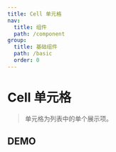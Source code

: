 ```yaml
---
title: Cell 单元格
nav:
  title: 组件
  path: /component
group:
  title: 基础组件
  path: /basic
  order: 0
---
```


# Cell 单元格

> 单元格为列表中的单个展示项。

## DEMO

<code defaultShowCode src="./demo/doc.tsx"></code>

<API></API>

<API src="./group.tsx"></API>
